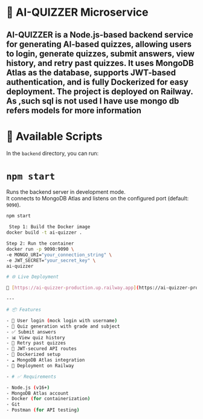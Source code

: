 # 🧠 AI-QUIZZER Microservice

AI-QUIZZER is a Node.js-based backend service for generating AI-based quizzes, allowing users to login, generate quizzes, submit answers, view history, and retry past quizzes. It uses **MongoDB Atlas** as the database, supports **JWT-based authentication**, and is fully **Dockerized** for easy deployment. The project is deployed on **Railway**.
As ,such sql is not used I have use mongo db refers models for more information
---


# 📁 Available Scripts

In the `backend` directory, you can run:

# `npm start`

Runs the backend server in development mode.  
It connects to MongoDB Atlas and listens on the configured port (default: `9090`).

```bash
npm start

 Step 1: Build the Docker image
docker build -t ai-quizzer .

Step 2: Run the container
docker run -p 9090:9090 \
-e MONGO_URI="your_connection_string" \
-e JWT_SECRET="your_secret_key" \
ai-quizzer

# 🌐 Live Deployment

🔗 [https://ai-quizzer-production.up.railway.app](https://ai-quizzer-production.up.railway.app)

---

# 📦 Features

- 🧑 User login (mock login with username)
- 📝 Quiz generation with grade and subject
- ✅ Submit answers
- 📊 View quiz history
- 🔁 Retry past quizzes
- 🔐 JWT-secured API routes
- 🐳 Dockerized setup
- ☁️ MongoDB Atlas integration
- 🚀 Deployment on Railway

- # ✅ Requirements

- Node.js (v16+)
- MongoDB Atlas account
- Docker (for containerization)
- Git
- Postman (for API testing)
